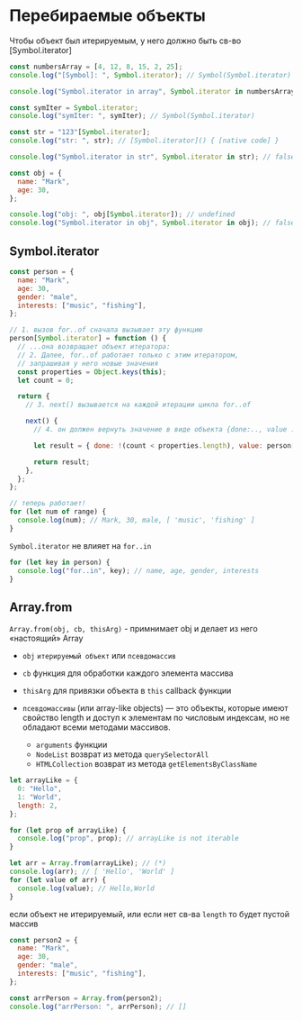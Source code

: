 # Перебираемые объекты

Чтобы объект был итерируемым, у него должно быть св-во [Symbol.iterator]

```js
const numbersArray = [4, 12, 8, 15, 2, 25];
console.log("[Symbol]: ", Symbol.iterator); // Symbol(Symbol.iterator)

console.log("Symbol.iterator in array", Symbol.iterator in numbersArray); // true

const symIter = Symbol.iterator;
console.log("symIter: ", symIter); // Symbol(Symbol.iterator)

const str = "123"[Symbol.iterator];
console.log("str: ", str); // [Symbol.iterator]() { [native code] }

console.log("Symbol.iterator in str", Symbol.iterator in str); // false

const obj = {
  name: "Mark",
  age: 30,
};

console.log("obj: ", obj[Symbol.iterator]); // undefined
console.log("Symbol.iterator in obj", Symbol.iterator in obj); // false
```

## Symbol.iterator

```js
const person = {
  name: "Mark",
  age: 30,
  gender: "male",
  interests: ["music", "fishing"],
};

// 1. вызов for..of сначала вызывает эту функцию
person[Symbol.iterator] = function () {
  // ...она возвращает объект итератора:
  // 2. Далее, for..of работает только с этим итератором,
  // запрашивая у него новые значения
  const properties = Object.keys(this);
  let count = 0;

  return {
    // 3. next() вызывается на каждой итерации цикла for..of

    next() {
      // 4. он должен вернуть значение в виде объекта {done:.., value :...}

      let result = { done: !(count < properties.length), value: person[properties[count++]] };

      return result;
    },
  };
};

// теперь работает!
for (let num of range) {
  console.log(num); // Mark, 30, male, [ 'music', 'fishing' ]
}
```

`Symbol.iterator` не влияет на `for..in`

```js
for (let key in person) {
  console.log("for..in", key); // name, age, gender, interests
}
```

## Array.from

`Array.from(obj, cb, thisArg)` - примнимает obj и делает из него «настоящий» Array

- `obj` `итерируемый объект` или `псевдомассив`
- `cb` функция для обработки каждого элемента массива
- `thisArg` для привязки объекта в `this` callback функции

- `псевдомассивы` (или array-like objects) — это объекты, которые имеют свойство length и доступ к элементам по числовым индексам, но не обладают всеми методами массивов.
  - `arguments` функции
  - `NodeList` возврат из метода `querySelectorAll`
  - `HTMLCollection` возврат из метода `getElementsByClassName`

```js
let arrayLike = {
  0: "Hello",
  1: "World",
  length: 2,
};

for (let prop of arrayLike) {
  console.log("prop", prop); // arrayLike is not iterable
}

let arr = Array.from(arrayLike); // (*)
console.log(arr); // [ 'Hello', 'World' ]
for (let value of arr) {
  console.log(value); // Hello,World
}
```

если объект не итерируемый, или если нет св-ва `length` то будет пустой массив

```js
const person2 = {
  name: "Mark",
  age: 30,
  gender: "male",
  interests: ["music", "fishing"],
};

const arrPerson = Array.from(person2);
console.log("arrPerson: ", arrPerson); // []
```
